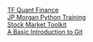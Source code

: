 [TF Quant Finance](https://github.com/google/tf-quant-finance) <br>
[JP Morgan Python Training](https://github.com/jpmorganchase/python-training) <br>
[Stock Market Toolkit](https://github.com/ckz8780/market-toolkit) <br>
[A Basic Introduction to Git](https://github.com/Maths-Coding-Society/Introduction-to-Git) <br>

